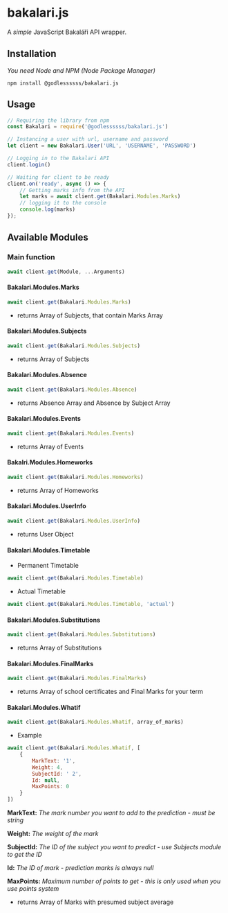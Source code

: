 # bakalari.js

A *simple* JavaScript Bakaláři API wrapper.

## Installation

*You need Node and NPM (Node Package Manager)*

`npm install @godlessssss/bakalari.js`

## Usage

```js
// Requiring the library from npm
const Bakalari = require('@godlessssss/bakalari.js')

// Instancing a user with url, username and password
let client = new Bakalari.User('URL', 'USERNAME', 'PASSWORD')

// Logging in to the Bakalari API
client.login()

// Waiting for client to be ready
client.on('ready', async () => {
    // Getting marks info from the API
    let marks = await client.get(Bakalari.Modules.Marks)
    // logging it to the console
    console.log(marks)
});
```

## Available Modules

### Main function
```js
await client.get(Module, ...Arguments)
```

#### Bakalari.Modules.Marks
```js
await client.get(Bakalari.Modules.Marks)
```
- returns Array of Subjects, that contain Marks Array

#### Bakalari.Modules.Subjects
```js
await client.get(Bakalari.Modules.Subjects)
```
- returns Array of Subjects

#### Bakalari.Modules.Absence
```js
await client.get(Bakalari.Modules.Absence)
```
- returns Absence Array and Absence by Subject Array

#### Bakalari.Modules.Events
```js
await client.get(Bakalari.Modules.Events)
```
- returns Array of Events

#### Bakalri.Modules.Homeworks
```js
await client.get(Bakalari.Modules.Homeworks)
```
- returns Array of Homeworks

#### Bakalari.Modules.UserInfo
```js
await client.get(Bakalari.Modules.UserInfo)
```
- returns User Object

#### Bakalari.Modules.Timetable

- Permanent Timetable
```js
await client.get(Bakalari.Modules.Timetable)
```

- Actual Timetable
```js
await client.get(Bakalari.Modules.Timetable, 'actual')
```

#### Bakalari.Modules.Substitutions
```js
await client.get(Bakalari.Modules.Substitutions)
```
- returns Array of Substitutions

#### Bakalari.Modules.FinalMarks
```js
await client.get(Bakalari.Modules.FinalMarks)
```
- returns Array of school certificates and Final Marks for your term

#### Bakalari.Modules.Whatif
```js
await client.get(Bakalari.Modules.Whatif, array_of_marks)
```

- Example
```js
await client.get(Bakalari.Modules.Whatif, [
    {
        MarkText: '1',
        Weight: 4,
        SubjectId: ' 2',
        Id: null,
        MaxPoints: 0
    }
])
```

**MarkText:** *The mark number you want to add to the prediction - must be string*

**Weight:** *The weight of the mark*

**SubjectId:** *The ID of the subject you want to predict - use Subjects module to get the ID*

**Id:** *The ID of mark - prediction marks is always null*

**MaxPoints:** *Maximum number of points to get - this is only used when you use points system*

- returns Array of Marks with presumed subject average
